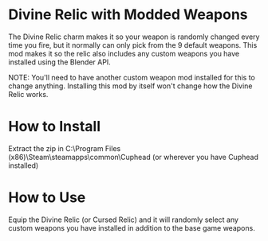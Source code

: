 # Divine Relic with Modded Weapons

The Divine Relic charm makes it so your weapon is randomly changed every time you fire, but it normally can only pick from the 9 default weapons. This mod makes it so the relic also includes any custom weapons you have installed using the Blender API.

NOTE: You'll need to have another custom weapon mod installed for this to change anything. Installing this mod by itself won't change how the Divine Relic works.

How to Install
===

Extract the zip in C:\Program Files (x86)\Steam\steamapps\common\Cuphead (or wherever you have Cuphead installed)

How to Use
===

Equip the Divine Relic (or Cursed Relic) and it will randomly select any custom weapons you have installed in addition to the base game weapons.
